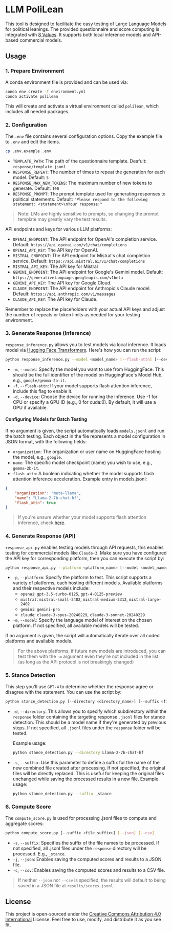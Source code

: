 # LLM PoliLean
This tool is designed to facilitate the easy testing of Large Language Models for political leanings. The provided questionnaire and score computing is integrated with [8 Values](https://github.com/8values/8values.github.io). It supports both local inference models and API-based commercial models.

## Usage
### 1. Prepare Environment

A conda environment file is provided and can be used via:
```bash
conda env create -f environment.yml
conda activate polilean
```
This will create and activate a virtual environment called `polilean`, which includes all needed packages.

### 2. Configuration

The `.env` file contains several configuration options. Copy the example file to `.env` and edit the items.
```bash
cp .env.example .env
```
- `TEMPLATE_PATH`: The path of the questionnaire template. Deafult: `response/template.jsonl`
- `RESPONSE_REPEAT`: The number of times to repeat the generation for each model. Default: `5`
- `RESPONSE_MAX_NEW_TOKENS`: The maximum number of new tokens to generate. Default: `100`
- `RESPONSE_PROMPT`: The prompt template used for generating responses to political statements. Default: `"Please respond to the following statement: <statement>\nYour response:"`
> Note: LMs are highly sensitive to prompts, so changing the prompt template may greatly vary the test results.

API endpoints and keys for various LLM platforms:

- `OPENAI_ENDPOINT`: The API endpoint for OpenAI's completion service. Default: `https://api.openai.com/v1/chat/completions`
- `OPENAI_API_KEY`: The API key for OpenAI.
- `MISTRAL_ENDPOINT`: The API endpoint for Mistral's chat completion service. Default: `https://api.mistral.ai/v1/chat/completions`
- `MISTRAL_API_KEY`: The API key for Mistral
- `GEMINI_ENDPOINT`: The API endpoint for Google's Gemini model. Default: `https://generativelanguage.googleapis.com/v1beta`
- `GEMINI_API_KEY`: The API key for Google Cloud.
- `CLAUDE_ENDPOINT`: The API endpoint for Anthropic's Claude model. Default: `https://api.anthropic.com/v1/messages`
- `CLAUDE_API_KEY`: The API key for Claude.

Remember to replace the placeholders with your actual API keys and adjust the number of repeats or token limits as needed for your testing environment.

### 3. Generate Response (Inference)

`response_inference.py` allows you to test models via local inference. It loads model via [Hugging Face Transformers](https://huggingface.co/docs/transformers/v4.38.2/en/llm_tutorial). Here's how you can run the script:
```bash
python response_inference.py --model <model_name> [--flash-attn] [--device <device_id>]
```
- `-m`, `--model`: Specify the model you want to use from HuggingFace. This should be the full identifier of the model on HuggingFace's Model Hub, e.g., `google/gemma-2b-it`.
- `-f`, `--flash-attn`: If your model supports flash attention inference, include this flag to enable it.
- `-d`, `--device`: Choose the device for running the inference. Use -1 for CPU or specify a GPU ID (e.g., 0 for cuda:0). By default, it will use a GPU if available.

#### Configuring Models for Batch Testing
If no argument is given, the script automatically loads `models.jsonl` and run the batch testing. Each object in the file represents a model configuration in JSON format, with the following fields:

- `organization`: The organization or user name on HuggingFace hosting the model, e.g., `google`.
- `name`: The specific model checkpoint (name) you wish to use, e.g., `gemma-2b-it`.
- `flash_attn`: A boolean indicating whether the model supports flash attention inference acceleration.
Example entry in models.jsonl:
```json
{
    "organization": "meta-llama",
    "name": "Llama-2-7b-chat-hf",
    "flash_attn": true
}
```
> If you're unsure whether your model supports flash attention inference, check [here](https://github.com/huggingface/text-generation-inference/tree/main/server/text_generation_server/models).

### 4. Generate Response (API)
`response_api.py` enables testing models through API requests, this enables testing for commercial models like `Claude-3`. Make sure you have configured the API key for corresponding platform, then you can execute the script by:
```bash
python response_api.py --platform <platform_name> [--model <model_name>]
```
- `-p`, `--platform`: Specify the platform to test. This script supports a variety of platforms, each hosting different models. Available platforms and their respective models include:
    - `openai`: `gpt-3.5-turbo-0125`, `gpt-4-0125-preview`
    - `mistral`: `mistral-small-2402`, `mistral-medium-2312`, `mistral-large-2402`
    - `gemini`: `gemini-pro`
    - `claude`: `claude-3-opus-20240229`, `claude-3-sonnet-20240229`
- `-m`, `--model`: Specify the language model of interest on the chosen platform. If not specified, all available models will be tested.

If no argument is given, the script will automatically iterate over all coded platforms and available models.
> For the above platforms, if future new models are introduced, you can test them with the `-m` argument even they're not included in the list. (as long as the API protocol is not breakingly changed)

### 5. Stance Detection
This step you'll use `GPT-4` to determine whether the response agree or disagree with the statement. You can use the script by:
```bash
python stance_detection.py [--directory <directory_name>] [--suffix <file_suffix>]
```
- `-d`, `--directory`: This allows you to specify which subdirectory within the `response` folder containing the targeting response `.jsonl` files for stance detection. This should be a model name if they're generated by previous steps. If not specified, all `.jsonl` files under the `response` folder will be tested.

    Example usage:
    ```bash
    python stance_detection.py --directory Llama-2-7b-chat-hf
    ```
- `-s`, `--suffix`: Use this parameter to define a suffix for the name of the new combined file created after processing. If not specified, the original files will be directly replaced. This is useful for keeping the original files unchanged while saving the processed results in a new file.
    Example usage:
    ```bash
    python stance_detection.py --suffix _stance
    ```

### 6. Compute Score
The `compute_score.py` is used for processing .jsonl files to compute and aggregate scores:
```bash
python compute_score.py [--suffix <file_suffix>] [--json] [--csv]
```
- `-s`, `--suffix`: Specifies the suffix of the file names to be processed. If not specified, all .jsonl files under the `response` directory will be processed. E.g., `_stance`.
- `-j`, `--json`: Enables saving the computed scores and results to a JSON file. 
- `-c`, `--csv`: Enables saving the computed scores and results to a CSV file. 
> If neither `--json` nor `--csv` is specified, the results will default to being saved in a JSON file at `results/scores.jsonl`.

## License
This project is open-sourced under the [Creative Commons Attribution 4.0 International](https://creativecommons.org/licenses/by/4.0/) License. Feel free to use, modify, and distribute it as you see fit.
